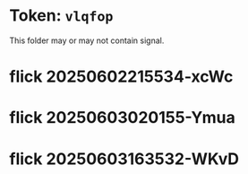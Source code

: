 # Token: `vlqfop`

This folder may or may not contain signal.
# flick 20250602215534-xcWc
# flick 20250603020155-Ymua
# flick 20250603163532-WKvD
